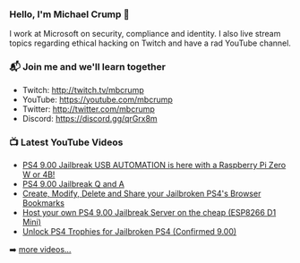 ### Hello, I'm Michael Crump 👋

I work at Microsoft on security, compliance and identity. I also live stream topics regarding ethical hacking on Twitch and have a rad YouTube channel. 

### 📬 Join me and we'll learn together

- Twitch: http://twitch.tv/mbcrump
- YouTube: https://youtube.com/mbcrump
- Twitter: http://twitter.com/mbcrump
- Discord: https://discord.gg/qrGrx8m

### 📺 Latest YouTube Videos

<!-- YOUTUBE:START -->
- [PS4 9.00 Jailbreak USB AUTOMATION is here with a Raspberry Pi Zero W or 4B!](https://www.youtube.com/watch?v=-0P4Nnf5TEM)
- [PS4 9.00 Jailbreak Q and A](https://www.youtube.com/watch?v=U8pPXKGCkdQ)
- [Create, Modify, Delete and Share your Jailbroken PS4&#39;s Browser Bookmarks](https://www.youtube.com/watch?v=aeIRk7yXk6c)
- [Host your own PS4 9.00 Jailbreak Server on the cheap &lpar;ESP8266 D1 Mini&rpar;](https://www.youtube.com/watch?v=SbQI_FsXdpI)
- [Unlock PS4 Trophies for Jailbroken PS4 &lpar;Confirmed 9.00&rpar;](https://www.youtube.com/watch?v=UCySq29Xyfo)
<!-- YOUTUBE:END -->

➡️ [more videos...](https://youtube.com/mbcrump)


